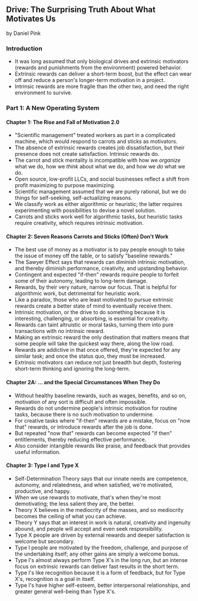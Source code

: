 ## Drive: The Surprising Truth About What Motivates Us

by Daniel Pink

### Introduction

* It was long assumed that only biological drives and extrinsic motivators (rewards and punishments from the environment) powered behavior.
* Extrinsic rewards can deliver a short-term boost, but the effect can wear off and reduce a person's longer-term motivation in a project.
* Intrinsic rewards are more fragile than the other two, and need the right environment to survive.

### Part 1: A New Operating System

#### Chapter 1: The Rise and Fall of Motivation 2.0

* "Scientific management" treated workers as part in a complicated machine, which would respond to carrots and sticks as motivators.
* The absence of extrinsic rewards creates job dissatisfaction, but their presence does not create satisfaction. Intrinsic rewards do.
* The carrot and stick mentality is incompatible with how we *organize* what we do, how we *think* about what we do, and how we *do* what we do.
* Open source, low-profit LLCs, and social businesses reflect a shift from profit maximizing to purpose maximizing.
* Scientific management assumed that we are purely rational, but we do things for self-seeking, self-actualizing reasons.
* We classify work as either algorithmic or heuristic; the latter requires experimenting with possibilities to devise a novel solution.
* Carrots and sticks work well for algorithmic tasks, but heuristic tasks require creativity, which requires intrinsic motivation.

#### Chapter 2: Seven Reasons Carrots and Sticks (Often) Don't Work

* The best use of money as a motivator is to pay people enough to take the issue of money off the table, or to satisfy "baseline rewards."
* The Sawyer Effect says that rewards can diminish intrinsic motivation, and thereby diminish performance, creativity, and upstanding behavior.
* Contingent and expected "if-then" rewards require people to forfeit some of their autonomy, leading to long-term damage.
* Rewards, by their very nature, narrow our focus. That is helpful for algorithmic work, but detrimental for heuristic work.
* Like a paradox, those who are least motivated to pursue extrinsic rewards create a better state of mind to eventually receive them.
* Intrinsic motivation, or the drive to do something because it is interesting, challenging, or absorbing, is essential for creativity.
* Rewards can taint altruistic or moral tasks, turning them into pure transactions with no intrinsic reward.
* Making an extrinsic reward the only destination that matters means that some people will take the quickest way there, along the low road.
* Rewards are addictive in that once offered, they're expected for any similar task; and once the status quo, they must be increased.
* Extrinsic motivators can reduce not just breadth but depth, fostering short-term thinking and ignoring the long-term.

#### Chapter 2A: ... and the Special Circumstances When They Do

* Without healthy baseline rewards, such as wages, benefits, and so on, motivation of any sort is difficult and often impossible.
* Rewards do not undermine people's intrinsic motivation for routine tasks, because there is no such motivation to undermine.
* For creative tasks where "if-then" rewards are a mistake, focus on "now that" rewards, or introduce rewards after the job is done.
* But repeated "now that" rewards can become expected "if then" entitlements, thereby reducing effective performance.
* Also consider intangible rewards like praise, and feedback that provides useful information.

#### Chapter 3: Type I and Type X

* Self-Determination Theory says that our innate needs are competence, autonomy, and relatedness, and when satisfied, we're motivated, productive, and happy.
* When we use rewards to motivate, that's when they're most demotivating; the less salient they are, the better.
* Theory X believes in the mediocrity of the masses, and so mediocrity becomes the ceiling of what you can achieve.
* Theory Y says that an interest in work is natural, creativity and ingenuity abound, and people will accept and even seek responsibility.
* Type X people are driven by external rewards and deeper satisfaction is welcome but secondary.
* Type I people are motivated by the freedom, challenge, and purpose of the undertaking itself; any other gains are simply a welcome bonus.
* Type I's almost always perform Type X's in the long run, but an intense focus on extrinsic rewards can deliver fast results in the short term.
* Type I's like recognition because it is a form of feedback, but for Type X's, recognition is a goal in itself.
* Type I's have higher self-esteem, better interpersonal relationships, and greater general well-being than Type X's.
